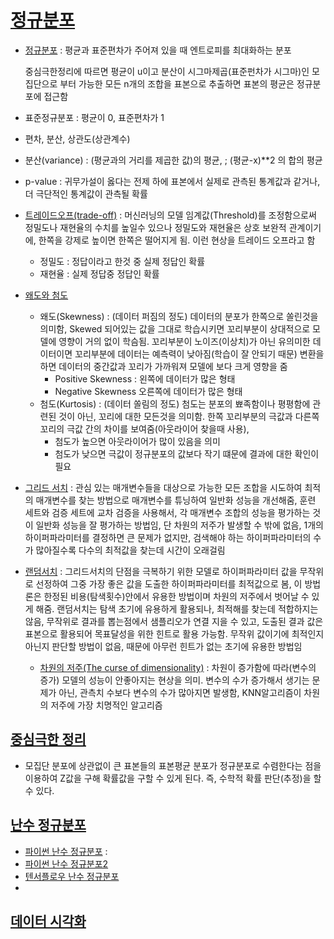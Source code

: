 # [정규분포](https://ko.wikipedia.org/wiki/%EC%A0%95%EA%B7%9C_%EB%B6%84%ED%8F%AC)

- [정규분포](https://www.youtube.com/watch?v=CQA7cdxozHY&ab_channel=classlive) : 평균과 표준편차가 주어져 있을 때 엔트로피를 최대화하는 분포

  중심극한정리에 따르면 평균이 u이고 분산이 시그마제곱(표준펀차가 시그마)인 모집단으로 부터 가능한 모든 n개의 조합을 표본으로 추출하면 표본의 평균은 정규분포에 접근함

- 표준정규분포 : 평균이 0, 표준편차가 1

- 편차, 분산, 상관도(상관계수)

- 분산(variance) : (평균과의 거리를 제곱한 값)의 평균, ; (평균-x)**2 의 합의 평균

- p-value : 귀무가설이 옳다는 전제 하에 표본에서 실제로 관측된 통계값과 같거나, 더 극단적인 통계값이 관측될 확률

- [트레이드오프(trade-off)](https://dsbook.tistory.com/141) : 머신러닝의 모델 임계값(Threshold)를 조정함으로써 정밀도나 재현율의 수치를 높일수 있으나 정밀도와 재현율은 상호 보완적 관계이기에, 한쪽을 강제로 높이면 한쪽은 떨어지게 됨. 이런 현상을 트레이드 오프라고 함

  - 정밀도 : 정답이라고 한것 중 실제 정답인 확률
  - 재현율 : 실제 정답중 정답인 확률

- [왜도와 첨도](https://yjam.tistory.com/90)

  - 왜도(Skewness) : (데이터 퍼짐의 정도) 데이터의 분포가 한쪽으로 쏠린것을 의미함, Skewed 되어있는 값을 그대로 학습시키면 꼬리부분이 상대적으로 모델에 영향이 거의 없이 학슴됨. 꼬리부분이 노이즈(이상치)가 아닌 유의미한 데이터이면 꼬리부분에 데이터는 예측력이 낮아짐(학습이 잘 안되기 때문) 변환을 하면 데이터의 중간값과 꼬리가 가까워져 모델에 보다 크게 영향을 줌
    - Positive Skewness : 왼쪽에 데이터가 많은 형태
    - Negative Skewness 오른쪽에 데이터가 많은 형태
  - 첨도(Kurtosis) : (데이터 쏠림의 정도) 첨도는 분포의 뾰족함이나 평평함에 관련된 것이 아닌, 꼬리에 대한 모든것을 의미함. 한쪽 꼬리부분의 극값과 다른쪽 꼬리의 극값 간의 차이를 보여줌(아웃라이어 찾을때 사용), 
    - 첨도가 높으면 아웃라이어가 많이 있음을 의미
    - 첨도가 낮으면 극값이 정규분포의 값보다 작기 떄문에 결과에 대한 확인이 필요

- [그리드 서치](https://ssoondata.tistory.com/30) : 관심 있는 매개변수들을 대상으로 가능한 모든 조합을 시도하여 최적의 매개변수를 찾는 방법으로 매개변수를 튜닝하여 일반화 성능을 개선해줌, 훈련 세트와 검증 세트에 교차 검증을 사용해서, 각 매개변수 조합의 성능을 평가하는 것이 일반화 성능을 잘 평가하는 방법임, 단 차원의 저주가 발생할 수 밖에 없음, 1개의 하이퍼파라미터를 결정하면 큰 문제가 없지만, 검색해야 하는 하이퍼파라미터의 수가 많아질수록 다수의 최적값을 찾는데 시간이 오래걸림

- [랜덤서치](https://optilog.tistory.com/7) : 그리드서치의 단점을 극복하기 위한 모델로 하이퍼파라미터 값을 무작위로 선정하여 그중 가장 좋은 값을 도출한 하이퍼파라미터를 최적값으로 봄, 이 방법론은 한정된 비용(탐색횟수)안에서 유용한 방법이며 차원의 저주에서 벗어날 수 있게 해줌. 랜덤서치는 탐색 초기에 유용하게 활용되나, 최적해를 찾는데 적합하지는 않음, 무작위로 결과를 뽑는점에서 샘플리오가 연결 지을 수 있고, 도출된 결과 값은 표본으로 활용되어 목표달성을 위한 힌트로 활용 가능함. 무작위 값이기에 최적인지 아닌지 판단할 방법이 없음, 때문에 아무런 힌트가 없는 초기에 유용한 방법임

  - [차원의 저주(The curse of dimensionality)](https://datapedia.tistory.com/15) : 차원이 증가함에 따라(변수의 증가) 모델의 성능이 안좋아지는 현상을 의미. 변수의 수가 증가해서 생기는 문제가 아닌, 관측치 수보다 변수의 수가 많아지면 발생함, KNN알고리즘이 차원의 저주에 가장 치명적인 알고리즘



## [중심극한 정리](https://drhongdatanote.tistory.com/57)

- 모집단 분포에 상관없이 큰 표본들의 표본평균 분포가 정규분포로 수렴한다는 점을 이용하여 Z값을 구해 확률값을 구할 수 있게 된다. 즉, 수학적 확률 판단(추정)을 할 수 있다.



## [난수 정규분포](https://ko.khanacademy.org/computing/computer-programming/programming-natural-simulations/programming-randomness/a/normal-distribution-of-random-numbers) 

- [파이썬 난수 정규분포](https://rfriend.tistory.com/284) : 
- [파이썬 난수 정규분포2](https://codetorial.net/numpy/random.html)
- [텐서플로우 난수 정규분포](https://dschloe.github.io/python/tensorflow2.0/ch3_3_1_random_signoid/)
- 

## [데이터 시각화](https://rk1993.tistory.com/entry/Pythonseaborn-%EB%8D%B0%EC%9D%B4%ED%84%B0-%EC%8B%9C%EA%B0%81%ED%99%94-regplot-lmplot-catplot-swarmplot)

